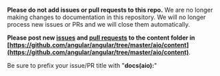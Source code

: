 **Please do not add issues or pull requests to this repo.** 
We are no longer making changes to documentation in this repository.
We will no longer process new issues or PRs and we will close them automatically.

**Please post new [issues](https://github.com/angular/angular/issues) and [pull requests](https://github.com/angular/angular/pulls) to the content folder in [https://github.com/angular/angular/tree/master/aio/content](https://github.com/angular/angular/tree/master/aio/content)**.

Be sure to prefix your issue/PR title with "**docs(aio):**"
